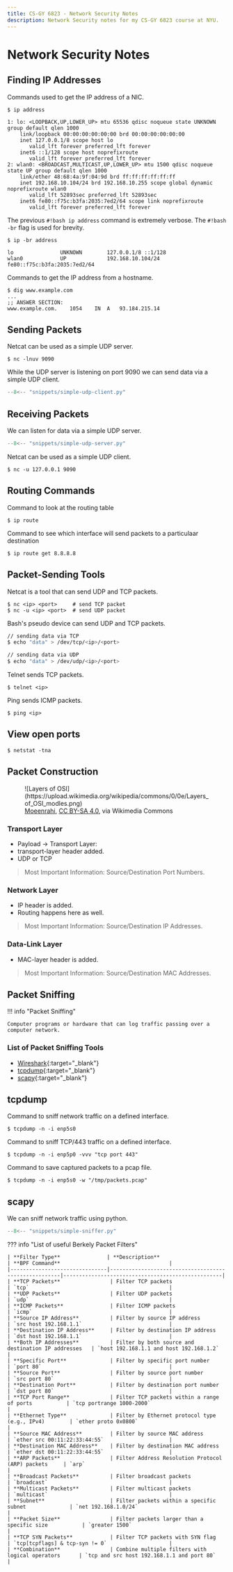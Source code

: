 ```yaml
---
title: CS-GY 6823 - Network Security Notes
description: Network Security notes for my CS-GY 6823 course at NYU.
---
```


# Network Security Notes
## Finding IP Addresses
Commands used to get the IP address of a NIC.

``` hl_lines="5 11"
$ ip address

1: lo: <LOOPBACK,UP,LOWER_UP> mtu 65536 qdisc noqueue state UNKNOWN group default qlen 1000
    link/loopback 00:00:00:00:00:00 brd 00:00:00:00:00:00
    inet 127.0.0.1/8 scope host lo
       valid_lft forever preferred_lft forever
    inet6 ::1/128 scope host noprefixroute
       valid_lft forever preferred_lft forever
2: wlan0: <BROADCAST,MULTICAST,UP,LOWER_UP> mtu 1500 qdisc noqueue state UP group default qlen 1000
    link/ether 48:68:4a:9f:04:9d brd ff:ff:ff:ff:ff:ff
    inet 192.168.10.104/24 brd 192.168.10.255 scope global dynamic noprefixroute wlan0
       valid_lft 52893sec preferred_lft 52893sec
    inet6 fe80::f75c:b3fa:2035:7ed2/64 scope link noprefixroute
       valid_lft forever preferred_lft forever
```

The previous `#!bash ip address` command is extremely verbose. The `#!bash -br` flag is used for brevity.
``` hl_lines="3 4"
$ ip -br address

lo               UNKNOWN        127.0.0.1/8 ::1/128
wlan0            UP             192.168.10.104/24 fe80::f75c:b3fa:2035:7ed2/64
```
Commands to get the IP address from a hostname.
``` hl_lines="4"
$ dig www.example.com
...
;; ANSWER SECTION:
www.example.com.	1054	IN	A	93.184.215.14
```
## Sending Packets
Netcat can be used as a simple UDP server.
```
$ nc -lnuv 9090
```
While the UDP server is listening on port 9090 we can send data via a simple UDP client.

``` py title="simple-udp-client.py"
--8<-- "snippets/simple-udp-client.py"
```

## Receiving Packets
We can listen for data via a simple UDP server.
``` py title="simple-udp-server.py"
--8<-- "snippets/simple-udp-server.py"
```

Netcat can be used as a simple UDP client.
```
$ nc -u 127.0.0.1 9090
```

## Routing Commands
Command to look at the routing table
```
$ ip route
```

Command to see which interface will send packets to a particulaar destination
```
$ ip route get 8.8.8.8
```

## Packet-Sending Tools
Netcat is a tool that can send UDP and TCP packets.

```
$ nc <ip> <port>     # send TCP packet
$ nc -u <ip> <port>  # send UDP packet
```

Bash's pseudo device can send UDP and TCP packets.
```bash
// sending data via TCP
$ echo "data" > /dev/tcp/<ip>/<port>

// sending data via UDP
$ echo "data" > /dev/udp/<ip>/<port>
```

Telnet sends TCP packets.
```
$ telnet <ip>
```

Ping sends ICMP packets.
```
$ ping <ip>
```
## View open ports
```
$ netstat -tna
```

## Packet Construction
<figure markdown="span">
   ![Layers of OSI](https://upload.wikimedia.org/wikipedia/commons/0/0e/Layers_of_OSI_modles.png)
   <figcaption><a href="https://commons.wikimedia.org/wiki/File:Layers_of_OSI_modles.png">Moeenrahi</a>, <a href="https://creativecommons.org/licenses/by-sa/4.0">CC BY-SA 4.0</a>, via Wikimedia Commons</figcaption>
</figure>

### Transport Layer
- Payload -> Transport Layer:
- transport-layer header added.
- UDP or TCP
> Most Important Information: Source/Destination Port Numbers.
### Network Layer
- IP header is added.
- Routing happens here as well.
> Most Important Information: Source/Destination IP Addresses.
### Data-Link Layer
- MAC-layer header is added.
> Most Important Information: Source/Destination MAC Addresses.

## Packet Sniffing
!!! info "Packet Sniffing"

    Computer programs or hardware that can log traffic passing over a computer network.

### List of Packet Sniffing Tools
- [Wireshark](https://www.wireshark.org/docs/wsug_html/){:target="_blank"}
- [tcpdump](https://www.tcpdump.org/){:target="_blank"}
- [scapy](https://scapy.net/){:target="_blank"}

## tcpdump
Command to sniff network traffic on a defined interface.
```
$ tcpdump -n -i enp5s0
```
Command to sniff TCP/443 traffic on a defined interface.
```
$ tcpdump -n -i enp5p0 -vvv "tcp port 443"
```
Command to save captured packets to a pcap file.
```
$ tcpdump -n -i enp5s0 -w "/tmp/packets.pcap"
```

## scapy
We can sniff network traffic using python.
``` py title="simple-sniffer.py"
--8<-- "snippets/simple-sniffer.py"
```

??? info "List of useful Berkely Packet Filters"

    | **Filter Type**               | **Description**                                      | **BPF Command**                                   |
    |-------------------------------|------------------------------------------------------|---------------------------------------------------|
    | **TCP Packets**                | Filter TCP packets                                   | `tcp`                                             |
    | **UDP Packets**                | Filter UDP packets                                   | `udp`                                             |
    | **ICMP Packets**               | Filter ICMP packets                                  | `icmp`                                            |
    | **Source IP Address**          | Filter by source IP address                          | `src host 192.168.1.1`                            |
    | **Destination IP Address**     | Filter by destination IP address                     | `dst host 192.168.1.1`                            |
    | **Both IP Addresses**          | Filter by both source and destination IP addresses   | `host 192.168.1.1 and host 192.168.1.2`           |
    | **Specific Port**              | Filter by specific port number                       | `port 80`                                         |
    | **Source Port**                | Filter by source port number                         | `src port 80`                                     |
    | **Destination Port**           | Filter by destination port number                    | `dst port 80`                                     |
    | **TCP Port Range**             | Filter TCP packets within a range of ports           | `tcp portrange 1000-2000`                         |
    | **Ethernet Type**              | Filter by Ethernet protocol type (e.g., IPv4)        | `ether proto 0x0800`                              |
    | **Source MAC Address**         | Filter by source MAC address                         | `ether src 00:11:22:33:44:55`                     |
    | **Destination MAC Address**    | Filter by destination MAC address                    | `ether dst 00:11:22:33:44:55`                     |
    | **ARP Packets**                | Filter Address Resolution Protocol (ARP) packets     | `arp`                                             |
    | **Broadcast Packets**          | Filter broadcast packets                             | `broadcast`                                       |
    | **Multicast Packets**          | Filter multicast packets                             | `multicast`                                       |
    | **Subnet**                     | Filter packets within a specific subnet              | `net 192.168.1.0/24`                              |
    | **Packet Size**                | Filter packets larger than a specific size           | `greater 1500`                                    |
    | **TCP SYN Packets**            | Filter TCP packets with SYN flag                     | `tcp[tcpflags] & tcp-syn != 0`                    |
    | **Combination**                | Combine multiple filters with logical operators      | `tcp and src host 192.168.1.1 and port 80`        |
